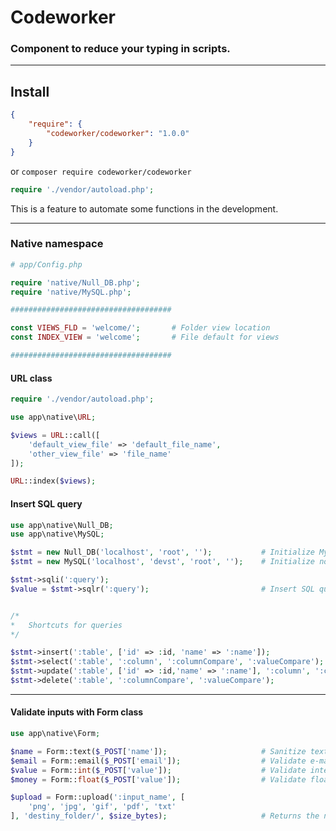 # Codeworker
### Component to reduce your typing in scripts.

---

## Install

```json
{
    "require": {
        "codeworker/codeworker": "1.0.0"
    }
}
````
or ```composer require codeworker/codeworker```

```php
require './vendor/autoload.php';
````

This is a feature to automate some functions in the development.

---
### Native namespace

```php
# app/Config.php

require 'native/Null_DB.php';
require 'native/MySQL.php';

####################################

const VIEWS_FLD = 'welcome/';       # Folder view location
const INDEX_VIEW = 'welcome';       # File default for views

####################################
```

#### URL class

```php
require './vendor/autoload.php';

use app\native\URL;

$views = URL::call([
    'default_view_file' => 'default_file_name',
    'other_view_file' => 'file_name'
]);

URL::index($views);
```

#### Insert SQL query
```php
use app\native\Null_DB;
use app\native\MySQL;

$stmt = new Null_DB('localhost', 'root', '');           # Initialize MySQL with no database created
$stmt = new MySQL('localhost', 'devst', 'root', '');    # Initialize normal MySQL class

$stmt->sqli(':query');
$value = $stmt->sqlr(':query');                         # Insert SQL query and returns a value
````

```php

/*
*   Shortcuts for queries
*/

$stmt->insert(':table', ['id' => :id, 'name' => ':name']);
$stmt->select(':table', ':column', ':columnCompare', ':valueCompare');
$stmt->update(':table', ['id' => :id,'name' => ':name'], ':column', ':columnCompare');
$stmt->delete(':table', ':columnCompare', ':valueCompare');
````

---

#### Validate inputs with Form class
```php
use app\native\Form;

$name = Form::text($_POST['name']);                     # Sanitize text
$email = Form::email($_POST['email']);                  # Validate e-mail
$value = Form::int($_POST['value']);                    # Validate integers
$money = Form::float($_POST['value']);                  # Validate floats

$upload = Form::upload(':input_name', [
    'png', 'jpg', 'gif', 'pdf', 'txt'
], 'destiny_folder/', $size_bytes);                     # Returns the name of the random entry
````
